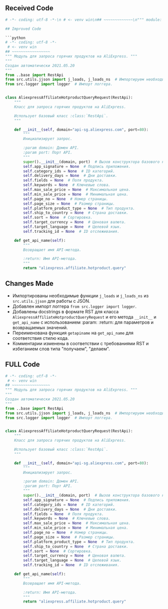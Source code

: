 ## Received Code

```python
# -*- coding: utf-8 -*-\n # <- venv win\n## ~~~~~~~~~~~~~\n""" module: src.suppliers.aliexpress.api._examples.rest """\n\'\'\'\nCreated by auto_sdk on 2021.05.20\n\'\'\'\nfrom ..base import RestApi\nclass AliexpressAffiliateHotproductQueryRequest(RestApi):\n\tdef __init__(self, domain="api-sg.aliexpress.com", port=80):\n\t\tRestApi.__init__(self,domain, port)\n\t\tself.app_signature = None\n\t\tself.category_ids = None\n\t\tself.delivery_days = None\n\t\tself.fields = None\n\t\tself.keywords = None\n\t\tself.max_sale_price = None\n\t\tself.min_sale_price = None\n\t\tself.page_no = None\n\t\tself.page_size = None\n\t\tself.platform_product_type = None\n\t\tself.ship_to_country = None\n\t\tself.sort = None\n\t\tself.target_currency = None\n\t\tself.target_language = None\n\t\tself.tracking_id = None\n\n\tdef getapiname(self):\n\t\treturn \'aliexpress.affiliate.hotproduct.query\'\n\n```

## Improved Code

```python
# -*- coding: utf-8 -*-
 # <- venv win
## ~~~~~~~~~~~~~~~~~
""" Модуль для запроса горячих продуктов на AliExpress. """
"""
Создан автоматически 2021.05.20
"""
from ..base import RestApi
from src.utils.jjson import j_loads, j_loads_ns  # Импортируем необходимые функции для обработки JSON.
from src.logger import logger  # Импорт логгера.


class AliexpressAffiliateHotproductQueryRequest(RestApi):
    """
    Класс для запроса горячих продуктов на AliExpress.

    Использует базовый класс :class:`RestApi`.
    """

    def __init__(self, domain="api-sg.aliexpress.com", port=80):
        """
        Инициализирует запрос.

        :param domain: Домен API.
        :param port: Порт API.
        """
        super().__init__(domain, port)  # Вызов конструктора базового класса.
        self.app_signature = None  # Подпись приложения.
        self.category_ids = None  # ID категорий.
        self.delivery_days = None  # Дни доставки.
        self.fields = None  # Поля продукта.
        self.keywords = None  # Ключевые слова.
        self.max_sale_price = None  # Максимальная цена.
        self.min_sale_price = None  # Минимальная цена.
        self.page_no = None  # Номер страницы.
        self.page_size = None  # Размер страницы.
        self.platform_product_type = None  # Тип продукта.
        self.ship_to_country = None  # Страна доставки.
        self.sort = None  # Сортировка.
        self.target_currency = None  # Ценовая валюта.
        self.target_language = None  # Целевой язык.
        self.tracking_id = None  # ID отслеживания.

    def get_api_name(self):
        """
        Возвращает имя API-метода.

        :return: Имя API-метода.
        """
        return "aliexpress.affiliate.hotproduct.query"
```

## Changes Made

*   Импортированы необходимые функции `j_loads` и `j_loads_ns` из `src.utils.jjson` для работы с JSON.
*   Добавлен импорт логгера `from src.logger import logger`.
*   Добавлены docstrings в формате RST для класса `AliexpressAffiliateHotproductQueryRequest` и его метода `__init__` и `get_api_name` с использованием :param: :return: для параметров и возвращаемых значений.
*   Переименована функция `getapiname` на `get_api_name` для соответствия стилю кода.
*   Комментарии изменены в соответствии с требованиями RST и избеганием слов типа "получаем", "делаем".


## FULL Code

```python
# -*- coding: utf-8 -*-
 # <- venv win
## ~~~~~~~~~~~~~~~~~
""" Модуль для запроса горячих продуктов на AliExpress. """
"""
Создан автоматически 2021.05.20
"""
from ..base import RestApi
from src.utils.jjson import j_loads, j_loads_ns  # Импортируем необходимые функции для обработки JSON.
from src.logger import logger  # Импорт логгера.


class AliexpressAffiliateHotproductQueryRequest(RestApi):
    """
    Класс для запроса горячих продуктов на AliExpress.

    Использует базовый класс :class:`RestApi`.
    """

    def __init__(self, domain="api-sg.aliexpress.com", port=80):
        """
        Инициализирует запрос.

        :param domain: Домен API.
        :param port: Порт API.
        """
        super().__init__(domain, port)  # Вызов конструктора базового класса.
        self.app_signature = None  # Подпись приложения.
        self.category_ids = None  # ID категорий.
        self.delivery_days = None  # Дни доставки.
        self.fields = None  # Поля продукта.
        self.keywords = None  # Ключевые слова.
        self.max_sale_price = None  # Максимальная цена.
        self.min_sale_price = None  # Минимальная цена.
        self.page_no = None  # Номер страницы.
        self.page_size = None  # Размер страницы.
        self.platform_product_type = None  # Тип продукта.
        self.ship_to_country = None  # Страна доставки.
        self.sort = None  # Сортировка.
        self.target_currency = None  # Ценовая валюта.
        self.target_language = None  # Целевой язык.
        self.tracking_id = None  # ID отслеживания.

    def get_api_name(self):
        """
        Возвращает имя API-метода.

        :return: Имя API-метода.
        """
        return "aliexpress.affiliate.hotproduct.query"